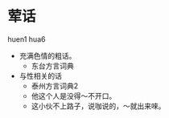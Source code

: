 # 荤话
huen1 hua6
+ 充满色情的粗话。
  * 东台方言词典
+ 与性相关的话
  * 泰州方言词典2
  - 他这个人是没得～不开口。
  - 这小伙不上路子，说咖说的，～就出来唻。
